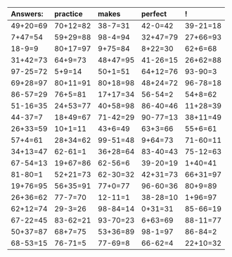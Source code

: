 | Answers: | practice | makes | perfect | ! |
| :--- | :--- | :--- | :--- | :--- |
| 49+20=69 | 70+12=82 | 38-7=31 | 42-0=42 | 39-21=18 | 
| 7+47=54 | 59+29=88 | 98-4=94 | 32+47=79 | 27+66=93 | 
| 18-9=9 | 80+17=97 | 9+75=84 | 8+22=30 | 62+6=68 | 
| 31+42=73 | 64+9=73 | 48+47=95 | 41-26=15 | 26+62=88 | 
| 97-25=72 | 5+9=14 | 50+1=51 | 64+12=76 | 93-90=3 | 
| 69+28=97 | 80+11=91 | 80+18=98 | 48+24=72 | 96-78=18 | 
| 86-57=29 | 76+5=81 | 17+17=34 | 56-54=2 | 54+8=62 | 
| 51-16=35 | 24+53=77 | 40+58=98 | 86-40=46 | 11+28=39 | 
| 44-37=7 | 18+49=67 | 71-42=29 | 90-77=13 | 38+11=49 | 
| 26+33=59 | 10+1=11 | 43+6=49 | 63+3=66 | 55+6=61 | 
| 57+4=61 | 28+34=62 | 99-51=48 | 9+64=73 | 71-60=11 | 
| 34+13=47 | 62-61=1 | 36+28=64 | 83-40=43 | 75-12=63 | 
| 67-54=13 | 19+67=86 | 62-56=6 | 39-20=19 | 1+40=41 | 
| 81-80=1 | 52+21=73 | 62-30=32 | 42+31=73 | 66+31=97 | 
| 19+76=95 | 56+35=91 | 77+0=77 | 96-60=36 | 80+9=89 | 
| 26+36=62 | 77-7=70 | 12-11=1 | 38-28=10 | 1+96=97 | 
| 62+12=74 | 29-3=26 | 98-84=14 | 0+31=31 | 85-66=19 | 
| 67-22=45 | 83-62=21 | 93-70=23 | 6+63=69 | 88-11=77 | 
| 50+37=87 | 68+7=75 | 53+36=89 | 98-1=97 | 86-84=2 | 
| 68-53=15 | 76-71=5 | 77-69=8 | 66-62=4 | 22+10=32 | 

